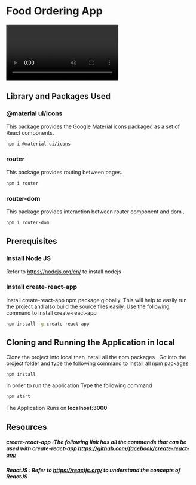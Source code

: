 # Food Ordering App
![caption](https://github.com/PriyankaRaghuvanshi00/Food-Ordering/blob/main/Untitled.mp4)
## Library and Packages Used
### @material ui/icons
This package provides the Google Material icons packaged as a set of React components.
```bash
npm i @material-ui/icons
```
### router 
This package provides routing between pages.
```bash
npm i router
```
### router-dom
This package provides interaction between router component and dom .
```bash
npm i router-dom
```

## Prerequisites
### Install Node JS
Refer to https://nodejs.org/en/ to install nodejs 
### Install create-react-app 
Install create-react-app npm package globally. This will help to easily run the project and also build the source files easily. Use the following command to install create-react-app 
```bash
npm install -g create-react-app
```
## Cloning and Running the Application in local 
Clone the project into local then 
Install all the npm packages . Go into the project folder and type the following command to install all npm packages
```bash
npm install
``` 
In order to run the application Type the following command 
```bash
npm start 
``` 
The Application Runs on   **localhost:3000** 
 ## Resources 
 ##### **create-react-app** :The following link has all the commands that can be used with create-react-app https://github.com/facebook/create-react-app 
 ##### **ReactJS** : Refer to https://reactjs.org/ to understand the concepts of ReactJS 
 
